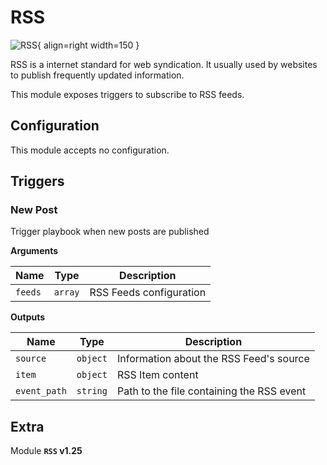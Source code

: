 # RSS

![RSS](/assets/playbooks/library/rss.svg){ align=right width=150 }

RSS is a internet standard for web syndication. It usually used by websites to publish frequently updated information.

This module exposes triggers to subscribe to RSS feeds.

## Configuration

This module accepts no configuration.

## Triggers

### New Post

Trigger playbook when new posts are published

**Arguments**

| Name      |  Type   |  Description  |
| --------- | ------- | --------------------------- |
| `feeds` | `array` | RSS Feeds configuration |


**Outputs**

| Name      |  Type   |  Description  |
| --------- | ------- | --------------------------- |
| `source` | `object` | Information about the RSS Feed's source |
| `item` | `object` | RSS Item content |
| `event_path` | `string` | Path to the file containing the RSS event |


## Extra

Module **`RSS` v1.25**